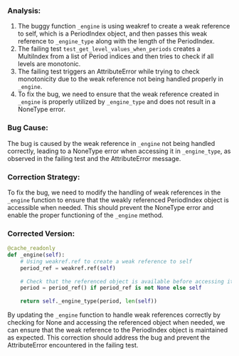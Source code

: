 ### Analysis:
1. The buggy function `_engine` is using weakref to create a weak reference to self, which is a PeriodIndex object, and then passes this weak reference to `_engine_type` along with the length of the PeriodIndex.
2. The failing test `test_get_level_values_when_periods` creates a MultiIndex from a list of Period indices and then tries to check if all levels are monotonic.
3. The failing test triggers an AttributeError while trying to check monotonicity due to the weak reference not being handled properly in `_engine`.
4. To fix the bug, we need to ensure that the weak reference created in `_engine` is properly utilized by `_engine_type` and does not result in a NoneType error.

### Bug Cause:
The bug is caused by the weak reference in `_engine` not being handled correctly, leading to a NoneType error when accessing it in `_engine_type`, as observed in the failing test and the AttributeError message.

### Correction Strategy:
To fix the bug, we need to modify the handling of weak references in the `_engine` function to ensure that the weakly referenced PeriodIndex object is accessible when needed. This should prevent the NoneType error and enable the proper functioning of the `_engine` method.

### Corrected Version:
```python
@cache_readonly
def _engine(self):
    # Using weakref.ref to create a weak reference to self
    period_ref = weakref.ref(self)
    
    # Check that the referenced object is available before accessing it
    period = period_ref() if period_ref is not None else self
    
    return self._engine_type(period, len(self))
```

By updating the `_engine` function to handle weak references correctly by checking for None and accessing the referenced object when needed, we can ensure that the weak reference to the PeriodIndex object is maintained as expected. This correction should address the bug and prevent the AttributeError encountered in the failing test.